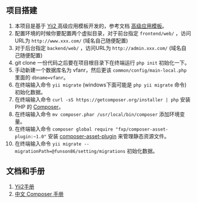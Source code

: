 ## 项目搭建

1. 本项目是基于 [Yii2 ](https://github.com/yiisoft/yii2) 高级应用模板开发的，参考文档 [高级应用模板](http://yii2.xlbd.net/web/index.php/guide/3.html)。
2. 配置环境的时候你要配置两个虚拟目录，对于前台指定 `frontend/web/` ，访问URL为 `http://www.xxx.com/` (域名自己随便配置)
3. 对于后台指定 `backend/web/` ，访问URL为 `http://admin.xxx.com/` (域名自己随便配置)
4. git clone 一份代码之后要在项目根目录下在终端运行 `php init` 初始化一下。
5. 手动新建一个数据库名为 vfanr，然后更该 `common/config/main-local.php` 里面的 `dbname=vfanr`。
6. 在终端输入命令 `yii migrate` (windows下面可能是 `php yii migrate` 命令)初始化数据。
7. 在终端输入命令 `curl -sS https://getcomposer.org/installer | php` 安装 PHP 的 [Composer](http://docs.phpcomposer.com/download/)。
8. 在终端输入命令 `mv composer.phar /usr/local/bin/composer` 添加环境变量。
9. 在终端输入命令 `composer global require "fxp/composer-asset-plugin:~1.0"` 安装 [composer-asset-plugin](https://github.com/francoispluchino/composer-asset-plugin) 来管理静态资源文件。
1. 在终端输入命令 `yii migrate --migrationPath=@funson86/setting/migrations` 初始化数据。


## 文档和手册

1. [Yii2手册](http://book.getyii.com)
2. [中文 Composer 手册](http://docs.phpcomposer.com/)
